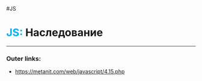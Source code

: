 #JS
# <font color="#00b0f0">JS:</font> Наследование
---
### Outer links:
- https://metanit.com/web/javascript/4.15.php